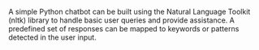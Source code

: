 A simple Python chatbot can be built using the Natural Language Toolkit (nltk) library to handle basic user queries and provide assistance.  A predefined set of responses can be mapped to keywords or patterns detected in the user input.
